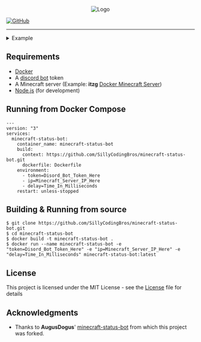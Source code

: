 <p align="center">
<img src="https://i.imgur.com/shFtqm7.png" alt="Logo">
</p>

[![GitHub](https://img.shields.io/github/license/SillyCodingBros/minecraft-status-bot?color=blue&style=for-the-badge)](License)

---

<details>
  <summary>Example</summary>

  <img src="https://i.imgur.com/ac1wj7n.png" align="center"/>

</details>

## Requirements

- [Docker](https://docs.docker.com/get-docker/)
- A [discord bot](https://discordapp.com/developers/applications/) token
- A Minecraft server (Example: **itzg** [Docker Minecraft Server](https://github.com/itzg/docker-minecraft-server))
- [Node.js](https://nodejs.org/en/download) (for development)

## Running from Docker Compose
    ---
    version: "3"
    services:
      minecraft-status-bot:
        container_name: minecraft-status-bot
        build:
          context: https://github.com/SillyCodingBros/minecraft-status-bot.git
          dockerfile: Dockerfile
        environment:
          - token=Disord_Bot_Token_Here
          - ip=Minecraft_Server_IP_Here
          - delay=Time_In_Milliseconds
        restart: unless-stopped

## Building & Running from source

    $ git clone https://github.com/SillyCodingBros/minecraft-status-bot.git
    $ cd minecraft-status-bot
    $ docker build -t minecraft-status-bot .
    $ docker run --name minecraft-status-bot -e "token=Disord_Bot_Token_Here" -e "ip=Minecraft_Server_IP_Here" -e "delay=Time_In_Milliseconds" minecraft-status-bot:latest

## License

This project is licensed under the MIT License - see the [License](License) file for details

## Acknowledgments

- Thanks to **AugusDogus**' [minecraft-status-bot](https://github.com/AugusDogus/minecraft-status-bot/) from which this project was forked.
